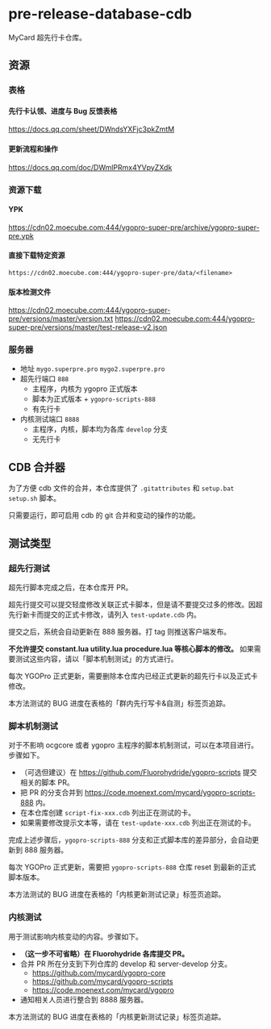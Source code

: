# pre-release-database-cdb

MyCard 超先行卡仓库。

## 资源

### 表格

#### 先行卡认领、进度与 Bug 反馈表格

https://docs.qq.com/sheet/DWndsYXFjc3pkZmtM

#### 更新流程和操作

https://docs.qq.com/doc/DWmlPRmx4YVpyZXdk

### 资源下载

#### YPK

https://cdn02.moecube.com:444/ygopro-super-pre/archive/ygopro-super-pre.ypk

#### 直接下载特定资源

`https://cdn02.moecube.com:444/ygopro-super-pre/data/<filename>`

#### 版本检测文件

https://cdn02.moecube.com:444/ygopro-super-pre/versions/master/version.txt
https://cdn02.moecube.com:444/ygopro-super-pre/versions/master/test-release-v2.json

### 服务器

- 地址 `mygo.superpre.pro` `mygo2.superpre.pro`
- 超先行端口 `888`
  - 主程序，内核为 ygopro 正式版本
  - 脚本为正式版本 + `ygopro-scripts-888`
  - 有先行卡
- 内核测试端口 `8888`
  - 主程序，内核，脚本均为各库 `develop` 分支
  - 无先行卡

## CDB 合并器

为了方便 cdb 文件的合并，本仓库提供了 `.gitattributes` 和 `setup.bat` `setup.sh` 脚本。

只需要运行，即可启用 cdb 的 git 合并和变动的操作的功能。

## 测试类型

### 超先行测试

超先行脚本完成之后，在本仓库开 PR。

超先行提交可以提交轻度修改关联正式卡脚本，但是请不要提交过多的修改。因超先行新卡而提交的正式卡修改，请列入 `test-update.cdb` 内。

提交之后，系统会自动更新在 888 服务器。打 tag 则推送客户端发布。

**不允许提交 constant.lua utility.lua procedure.lua 等核心脚本的修改。** 如果需要测试这些内容，请以「脚本机制测试」的方式进行。

每次 YGOPro 正式更新，需要删除本仓库内已经正式更新的超先行卡以及正式卡修改。

本方法测试的 BUG 进度在表格的「群内先行写卡&自测」标签页追踪。

### 脚本机制测试

对于不影响 ocgcore 或者 ygopro 主程序的脚本机制测试，可以在本项目进行。步骤如下。

- （可选但建议）在 https://github.com/Fluorohydride/ygopro-scripts 提交相关的脚本 PR。
- 把 PR 的分支合并到 https://code.moenext.com/mycard/ygopro-scripts-888 内。
- 在本仓库创建 `script-fix-xxx.cdb` 列出正在测试的卡。
- 如果需要修改提示文本等，请在 `test-update-xxx.cdb` 列出正在测试的卡。

完成上述步骤后，`ygopro-scripts-888` 分支和正式脚本库的差异部分，会自动更新到 888 服务器。

每次 YGOPro 正式更新，需要把 `ygopro-scripts-888` 仓库 reset 到最新的正式脚本版本。

本方法测试的 BUG 进度在表格的「内核更新测试记录」标签页追踪。

### 内核测试

用于测试影响内核变动的内容。步骤如下。

- **（这一步不可省略）在 Fluorohydride 各库提交 PR。**
- 合并 PR 所在分支到下列仓库的 develop 和 server-develop 分支。
  - https://github.com/mycard/ygopro-core
  - https://github.com/mycard/ygopro-scripts
  - https://code.moenext.com/mycard/ygopro
- 通知相关人员进行整合到 8888 服务器。

本方法测试的 BUG 进度在表格的「内核更新测试记录」标签页追踪。
